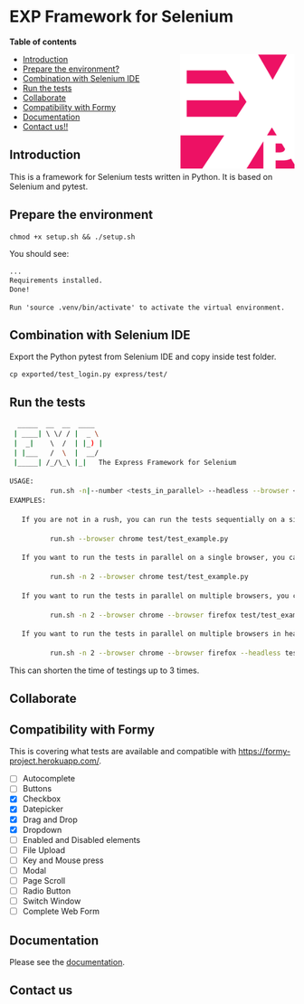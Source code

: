 # EXP Framework for Selenium

**Table of contents**

<img src="doc/express.png" width="202" height="202" border=0 align="right">

<!-- TOC depthfrom:1 insertanchor:false orderedlist:false -->

- [Introduction](#introduction)
- [Prepare the environment?](#prepare-the-environment)
- [Combination with Selenium IDE](#combination-with-selenium-ide)
- [Run the tests](#run-the-tests)
- [Collaborate](#collaborate)
- [Compatibility with Formy](#compatibility-with-formy)
- [Documentation](#documentation)
- [Contact us!!](#contact-us)

<!-- /TOC -->

## Introduction

This is a framework for Selenium tests written in Python. It is based on Selenium and pytest.

## Prepare the environment

```text
chmod +x setup.sh && ./setup.sh
```
You should see:

```text
...
Requirements installed.
Done!

Run 'source .venv/bin/activate' to activate the virtual environment.
```

## Combination with Selenium IDE

Export the Python pytest from Selenium IDE and copy inside test folder.

```text
cp exported/test_login.py express/test/
```

## Run the tests

```bash
  _____  __  __  ____
 | ____| \ \/ / |  _ \ 
 |  _|    \  /  | |_) |
 | |___   /  \  |  __/
 |_____| /_/\_\ |_|   The Express Framework for Selenium

USAGE:
          run.sh -n|--number <tests_in_parallel> --headless --browser <browser1> --browser <browser2> <test_file.py>
EXAMPLES:

   If you are not in a rush, you can run the tests sequentially on a single browser.

          run.sh --browser chrome test/test_example.py

   If you want to run the tests in parallel on a single browser, you can use the -n option.

          run.sh -n 2 --browser chrome test/test_example.py

   If you want to run the tests in parallel on multiple browsers, you can use the --browser option multiple times.

          run.sh -n 2 --browser chrome --browser firefox test/test_example.py

   If you want to run the tests in parallel on multiple browsers in headless mode, you can use the --headless option.

          run.sh -n 2 --browser chrome --browser firefox --headless test/test_example.py
```

This can shorten the time of testings up to 3 times.

## Collaborate

## Compatibility with Formy
This is covering what tests are available and compatible with https://formy-project.herokuapp.com/.

- [ ] Autocomplete
- [ ] Buttons
- [x] Checkbox
- [x] Datepicker
- [x] Drag and Drop
- [x] Dropdown
- [ ] Enabled and Disabled elements
- [ ] File Upload
- [ ] Key and Mouse press
- [ ] Modal
- [ ] Page Scroll
- [ ] Radio Button
- [ ] Switch Window
- [ ] Complete Web Form

## Documentation

Please see the [documentation](doc/DOCUMENTATION.md).

## Contact us